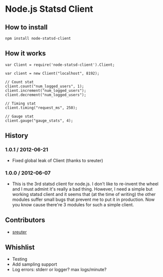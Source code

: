 # Node.js Statsd Client


## How to install

    npm install node-statsd-client


## How it works

    var Client = require('node-statsd-client').Client;
    
    var client = new Client("localhost", 8192);

    // Count stat
    client.count("num_logged_users", 1);
    client.increment("num_logged_users");
    client.decrement("num_logged_users");
    
    // Timing stat
    client.timing("request_ms", 250);
    
    // Gauge stat
    client.gauge("gauge_stats", 4);


## History

### 1.0.1 / 2012-06-21
 
 * Fixed global leak of Client (thanks to sreuter)


### 1.0.0 / 2012-06-07

 * This is the 3rd statsd client for node.js. I don't like to re-invent the wheel and
   I must admint it's really a bad thing. However, I need a simple but working statsd
   client and it seems that (at the time of writing) the other modules suffer small
   bugs that prevent me to put it in production. Now you know cause there're 3 modules
   for such a simple client.


## Contributors

 * [sreuter](https://github.com/sreuter)


## Whishlist

 * Testing
 * Add sampling support
 * Log errors: stderr or logger? max logs/minute?

